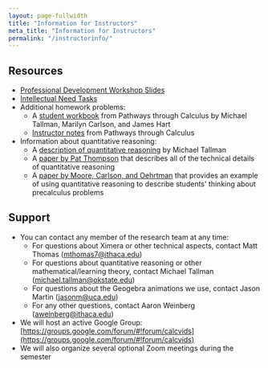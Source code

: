 ```yaml
---
layout: page-fullwidth
title: "Information for Instructors"
meta_title: "Information for Instructors"
permalink: "/instructorinfo/"
---
```


Resources
---------
- [Professional Development Workshop Slides](Professional_Development.pptx)
- [Intellectual Need Tasks](https://calcvids.org/intasks/)
- Additional homework problems:
  - A [student workbook](Pathways_Calculus_Student.pdf) from Pathways through Calculus by Michael Tallman, Marilyn Carlson, and James Hart
  - [Instructor notes](Pathways_Calculus_Instructor.pdf) from Pathways through Calculus
- Information about quantitative reasoning:
  - A [description of quantitative reasoning](Quantitative_and_Covariational_Reasoning.pdf) by Michael Tallman
  - A [paper by Pat Thompson](http://bit.ly/18OpUu0) that describes all of the technical details of quantitative reasoning
  - A [paper by Moore, Carlson, and Oehrtman](http://sigmaa.maa.org/rume/crume2009/Moore1_LONG.pdf) that provides an example of using quantitative reasoning to describe students' thinking about precalculus problems


Support
-------
- You can contact any member of the research team at any time:
  - For questions about Ximera or other technical aspects, contact Matt Thomas (<mthomas7@ithaca.edu>)
  - For questions about quantitative reasoning or other mathematical/learning theory, contact Michael Tallman (<michael.tallman@okstate.edu>)
  - For questions about the Geogebra animations we use, contact Jason Martin (<jasonm@uca.edu>)
  - For any other questions, contact Aaron Weinberg (<aweinberg@ithaca.edu>)
- We will host an active Google Group: [https://groups.google.com/forum/#!forum/calcvids](https://groups.google.com/forum/#!forum/calcvids)
- We will also organize several optional Zoom meetings during the semester
